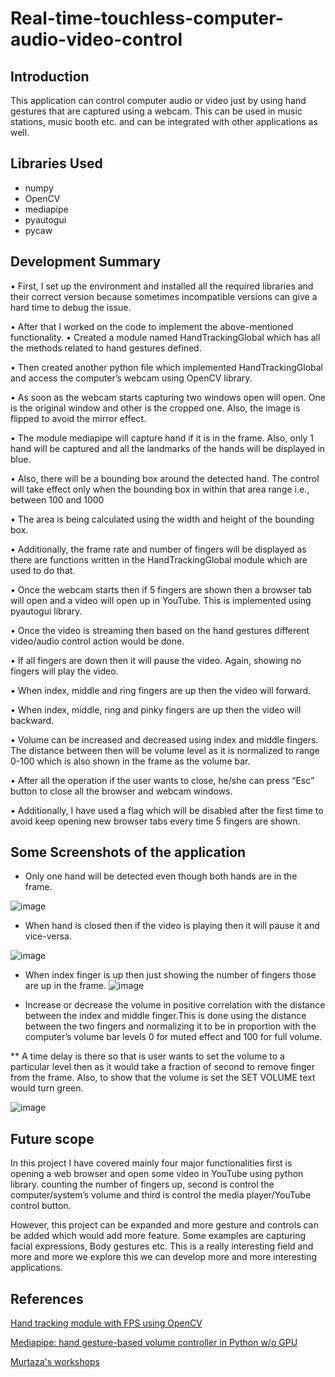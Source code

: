 # Real-time-touchless-computer-audio-video-control


## Introduction
This application can control computer audio or video just by using hand gestures that are captured using a webcam. This can be used in music 
stations, music booth etc. and can be integrated with other applications as well.

##  Libraries Used
- numpy
- OpenCV
- mediapipe
- pyautogui 
- pycaw

## Development Summary

• First, I set up the environment and installed all the required libraries and their correct 
  version because sometimes incompatible versions can give a hard time to debug the issue.
  
• After that I worked on the code to implement the above-mentioned functionality.
• Created a module named HandTrackingGlobal which has all the methods related to hand 
  gestures defined.
  
• Then created another python file which implemented HandTrackingGlobal and access the 
  computer’s webcam using OpenCV library.
  
• As soon as the webcam starts capturing two windows open will open. One is the original 
  window and other is the cropped one. Also, the image is flipped to avoid the mirror 
  effect.
  
• The module mediapipe will capture hand if it is in the frame. Also, only 1 hand will be 
  captured and all the landmarks of the hands will be displayed in blue.
  
• Also, there will be a bounding box around the detected hand. The control will take effect 
  only when the bounding box in within that area range i.e., between 100 and 1000
  
• The area is being calculated using the width and height of the bounding box.

• Additionally, the frame rate and number of fingers will be displayed as there are 
  functions written in the HandTrackingGlobal module which are used to do that.
  
• Once the webcam starts then if 5 fingers are shown then a browser tab will open and a 
  video will open up in YouTube. This is implemented using pyautogui library.
  
• Once the video is streaming then based on the hand gestures different video/audio 
  control action would be done.
  
• If all fingers are down then it will pause the video. Again, showing no fingers will play 
  the video.
  
• When index, middle and ring fingers are up then the video will forward.

• When index, middle, ring and pinky fingers are up then the video will backward.

• Volume can be increased and decreased using index and middle fingers. The distance 
  between then will be volume level as it is normalized to range 0-100 which is also shown 
  in the frame as the volume bar.
  
• After all the operation if the user wants to close, he/she can press “Esc” button to close 
  all the browser and webcam windows.
  
• Additionally, I have used a flag which will be disabled after the first time to avoid keep 
  opening new browser tabs every time 5 fingers are shown.
  
## Some Screenshots of the application

* Only one hand will be detected even though both hands are in the frame.

![image](https://user-images.githubusercontent.com/94940146/212205055-9a5deadd-0c75-4b67-b504-44bdc1bf3ebf.png)

* When hand is closed then if the video is playing then it will pause it and vice-versa. 

![image](https://user-images.githubusercontent.com/94940146/212205154-138bb542-b9f0-4a9d-8227-8d5d24597d7d.png)

* When index finger is up then just showing the number of fingers those are up in the frame.
![image](https://user-images.githubusercontent.com/94940146/212205258-607f5f36-4fa3-4b5f-a56a-f64efc52422a.png)

* Increase or decrease the volume in positive correlation with the distance between the index and middle finger.This is done using the distance between the two fingers and normalizing it to be in proportion with the computer’s volume bar levels 0 for muted effect and 100 for full volume.

** A time delay is there so that is user wants to set the volume to a particular level then as it would take a fraction of second to remove finger from the frame. 
Also, to show that the volume is set the SET VOLUME text would turn green.


![image](https://user-images.githubusercontent.com/94940146/212205297-cd3c1b55-6eb1-4dbb-9e04-cceff5f79910.png)

## Future scope

In this project I have covered mainly four major functionalities first is opening a web browser and open some video in YouTube using python library. counting the number of fingers up, second is control the computer/system’s volume and third is control the media player/YouTube control button.

However, this project can be expanded and more gesture and controls can be added which would add more feature. Some examples are capturing facial expressions, Body gestures etc. This is a really interesting field and more and more we explore this we can develop more and more interesting applications.

## References

[Hand tracking module with FPS using OpenCV](https://medium.com/@Nivitus./hand-tracking-module-with-fps-using-opencv-4c9e8928a096)

[Mediapipe: hand gesture-based volume controller in Python w/o GPU](https://medium.com/analytics-vidhya/mediapipe-hand-gesture-based-volume-controller-in-python-w-o-gpu-67db1f30c6ed)

[Murtaza's workshops](https://github.com/murtazahassan/OpenCV-Python-Tutorials-and-Projects)
